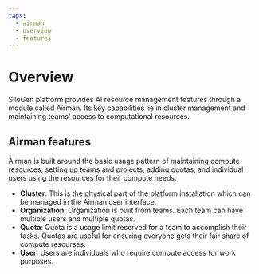 ```yaml
---
tags:
  - airman
  - overview
  - features
---
```


# Overview

SiloGen platform provides AI resource management features through a module called Airman. Its key capabilities lie in cluster management and maintaining teams' access to computational resources.

## Airman features

Airman is built around the basic usage pattern of maintaining compute resources, setting up teams and projects, adding quotas, and individual users using the resources for their compute needs.

- **Cluster**: This is the physical part of the platform installation which can be managed in the Airman user interface.
- **Organization**: Organization is built from teams. Each team can have multiple users and multiple quotas.
- **Quota**: Quota is a usage limit reserved for a team to accomplish their tasks. Quotas are useful for ensuring everyone gets their fair share of compute resourses.
- **User**: Users are individuals who require compute access for work purposes.